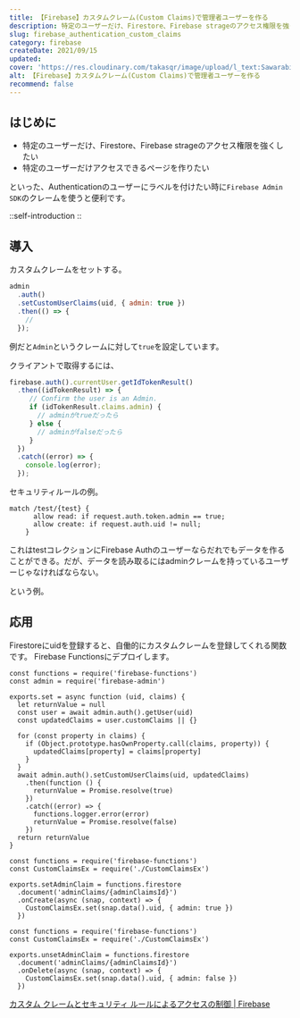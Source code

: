```yaml
---
title: 【Firebase】カスタムクレーム(Custom Claims)で管理者ユーザーを作る
description: 特定のユーザーだけ、Firestore、Firebase strageのアクセス権限を強くしたい。特定のユーザーだけアクセスできるページを作りたい。といった、Authenticationのユーザーにラベルを付けたい時にFirebase Admin SDKのクレームを使うと便利です。
slug: firebase_authentication_custom_claims
category: firebase
createDate: 2021/09/15
updated: 
cover: 'https://res.cloudinary.com/takasqr/image/upload/l_text:Sawarabi%20Gothic_60_bold:【Firebase】カスタムクレーム(Custom Claims)で管理者ユーザーを作る,co_rgb:fff,w_620,c_fit/v1712091289/ogp_image_zorhlz.png'
alt: 【Firebase】カスタムクレーム(Custom Claims)で管理者ユーザーを作る
recommend: false
---
```

## はじめに



* 特定のユーザーだけ、Firestore、Firebase strageのアクセス権限を強くしたい
* 特定のユーザーだけアクセスできるページを作りたい

といった、Authenticationのユーザーにラベルを付けたい時に`Firebase Admin SDK`のクレームを使うと便利です。

::self-introduction
::

## 導入
カスタムクレームをセットする。

```js
admin
  .auth()
  .setCustomUserClaims(uid, { admin: true })
  .then(() => {
    // 
  });

```
例だと`Admin`というクレームに対して`true`を設定しています。

クライアントで取得するには、

```js
firebase.auth().currentUser.getIdTokenResult()
  .then((idTokenResult) => {
     // Confirm the user is an Admin.
     if (idTokenResult.claims.admin) {
       // adminがtrueだったら
     } else {
       // adminがfalseだったら
     }
  })
  .catch((error) => {
    console.log(error);
  });

```

セキュリティルールの例。


```[firestore.rules]
match /test/{test} {
      allow read: if request.auth.token.admin == true;
      allow create: if request.auth.uid != null;
    }
```

これはtestコレクションにFirebase Authのユーザーならだれでもデータを作ることができる。だが、データを読み取るにはadminクレームを持っているユーザーじゃなければならない。

という例。



## 応用
Firestoreにuidを登録すると、自働的にカスタムクレームを登録してくれる関数です。
Firebase Functionsにデプロイします。

```js[CustomClaimsEx.js]
const functions = require('firebase-functions')
const admin = require('firebase-admin')

exports.set = async function (uid, claims) {
  let returnValue = null
  const user = await admin.auth().getUser(uid)
  const updatedClaims = user.customClaims || {}

  for (const property in claims) {
    if (Object.prototype.hasOwnProperty.call(claims, property)) {
      updatedClaims[property] = claims[property]
    }
  }
  await admin.auth().setCustomUserClaims(uid, updatedClaims)
    .then(function () {
      returnValue = Promise.resolve(true)
    })
    .catch((error) => {
      functions.logger.error(error)
      returnValue = Promise.resolve(false)
    })
  return returnValue
}
```

```js[setAdminClaim.js]
const functions = require('firebase-functions')
const CustomClaimsEx = require('./CustomClaimsEx')

exports.setAdminClaim = functions.firestore
  .document('adminClaims/{adminClaimsId}')
  .onCreate(async (snap, context) => {
    CustomClaimsEx.set(snap.data().uid, { admin: true })
  })
```

```js[unsetAdminClaim.js]
const functions = require('firebase-functions')
const CustomClaimsEx = require('./CustomClaimsEx')

exports.unsetAdminClaim = functions.firestore
  .document('adminClaims/{adminClaimsId}')
  .onDelete(async (snap, context) => {
    CustomClaimsEx.set(snap.data().uid, { admin: false })
  })
```

[カスタム クレームとセキュリティ ルールによるアクセスの制御 | Firebase](https://firebase.google.com/docs/auth/admin/custom-claims?hl=ja)